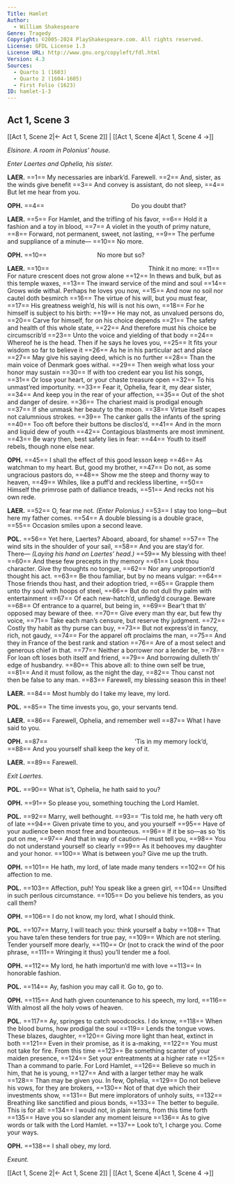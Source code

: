 ```yaml
---
Title: Hamlet
Author: 
  - William Shakespeare
Genre: Tragedy
Copyright: ©2005-2024 PlayShakespeare.com. All rights reserved.
License: GFDL License 1.3
License URL: http://www.gnu.org/copyleft/fdl.html
Version: 4.3
Sources:
  - Quarto 1 (1603)
  - Quarto 2 (1604-1605)
  - First Folio (1623)
ID: hamlet-1-3
---
```


## Act 1, Scene 3
[[Act 1, Scene 2|← Act 1, Scene 2]] | [[Act 1, Scene 4|Act 1, Scene 4 →]]

*Elsinore. A room in Polonius’ house.*

*Enter Laertes and Ophelia, his sister.*

**LAER.**
==1== My necessaries are inbark’d. Farewell.
==2== And, sister, as the winds give benefit
==3== And convey is assistant, do not sleep,
==4== But let me hear from you.

**OPH.**
==4==               Do you doubt that?

**LAER.**
==5== For Hamlet, and the trifling of his favor,
==6== Hold it a fashion and a toy in blood,
==7== A violet in the youth of primy nature,
==8== Forward, not permanent, sweet, not lasting,
==9== The perfume and suppliance of a minute⁠—
==10== No more.

**OPH.**
==10==         No more but so?

**LAER.**
==10==                 Think it no more:
==11== For nature crescent does not grow alone
==12== In thews and bulk, but as this temple waxes,
==13== The inward service of the mind and soul
==14== Grows wide withal. Perhaps he loves you now,
==15== And now no soil nor cautel doth besmirch
==16== The virtue of his will, but you must fear,
==17== His greatness weigh’d, his will is not his own,
==18== For he himself is subject to his birth:
==19== He may not, as unvalued persons do,
==20== Carve for himself, for on his choice depends
==21== The safety and health of this whole state,
==22== And therefore must his choice be circumscrib’d
==23== Unto the voice and yielding of that body
==24== Whereof he is the head. Then if he says he loves you,
==25== It fits your wisdom so far to believe it
==26== As he in his particular act and place
==27== May give his saying deed, which is no further
==28== Than the main voice of Denmark goes withal.
==29== Then weigh what loss your honor may sustain
==30== If with too credent ear you list his songs,
==31== Or lose your heart, or your chaste treasure open
==32== To his unmast’red importunity.
==33== Fear it, Ophelia, fear it, my dear sister,
==34== And keep you in the rear of your affection,
==35== Out of the shot and danger of desire.
==36== The chariest maid is prodigal enough
==37== If she unmask her beauty to the moon.
==38== Virtue itself scapes not calumnious strokes.
==39== The canker galls the infants of the spring
==40== Too oft before their buttons be disclos’d,
==41== And in the morn and liquid dew of youth
==42== Contagious blastments are most imminent.
==43== Be wary then, best safety lies in fear:
==44== Youth to itself rebels, though none else near.

**OPH.**
==45== I shall the effect of this good lesson keep
==46== As watchman to my heart. But, good my brother,
==47== Do not, as some ungracious pastors do,
==48== Show me the steep and thorny way to heaven,
==49== Whiles, like a puff’d and reckless libertine,
==50== Himself the primrose path of dalliance treads,
==51== And recks not his own rede.

**LAER.**
==52== O, fear me not.
*(Enter Polonius.)*
==53== I stay too long—but here my father comes.
==54== A double blessing is a double grace,
==55== Occasion smiles upon a second leave.

**POL.**
==56== Yet here, Laertes? Aboard, aboard, for shame!
==57== The wind sits in the shoulder of your sail,
==58== And you are stay’d for. There⁠—
*(Laying his hand on Laertes’ head.)*
==59== My blessing with thee!
==60== And these few precepts in thy memory
==61== Look thou character. Give thy thoughts no tongue,
==62== Nor any unproportion’d thought his act.
==63== Be thou familiar, but by no means vulgar:
==64== Those friends thou hast, and their adoption tried,
==65== Grapple them unto thy soul with hoops of steel,
==66== But do not dull thy palm with entertainment
==67== Of each new-hatch’d, unfledg’d courage. Beware
==68== Of entrance to a quarrel, but being in,
==69== Bear’t that th’ opposed may beware of thee.
==70== Give every man thy ear, but few thy voice,
==71== Take each man’s censure, but reserve thy judgment.
==72== Costly thy habit as thy purse can buy,
==73== But not express’d in fancy, rich, not gaudy,
==74== For the apparel oft proclaims the man,
==75== And they in France of the best rank and station
==76== Are of a most select and generous chief in that.
==77== Neither a borrower nor a lender be,
==78== For loan oft loses both itself and friend,
==79== And borrowing dulleth th’ edge of husbandry.
==80== This above all: to thine own self be true,
==81== And it must follow, as the night the day,
==82== Thou canst not then be false to any man.
==83== Farewell, my blessing season this in thee!

**LAER.**
==84== Most humbly do I take my leave, my lord.

**POL.**
==85== The time invests you, go, your servants tend.

**LAER.**
==86== Farewell, Ophelia, and remember well
==87== What I have said to you.

**OPH.**
==87==               ’Tis in my memory lock’d,
==88== And you yourself shall keep the key of it.

**LAER.**
==89== Farewell.

*Exit Laertes.*

**POL.**
==90== What is’t, Ophelia, he hath said to you?

**OPH.**
==91== So please you, something touching the Lord Hamlet.

**POL.**
==92== Marry, well bethought.
==93== ’Tis told me, he hath very oft of late
==94== Given private time to you, and you yourself
==95== Have of your audience been most free and bounteous.
==96== If it be so—as so ’tis put on me,
==97== And that in way of caution—I must tell you,
==98== You do not understand yourself so clearly
==99== As it behooves my daughter and your honor.
==100== What is between you? Give me up the truth.

**OPH.**
==101== He hath, my lord, of late made many tenders
==102== Of his affection to me.

**POL.**
==103== Affection, puh! You speak like a green girl,
==104== Unsifted in such perilous circumstance.
==105== Do you believe his tenders, as you call them?

**OPH.**
==106== I do not know, my lord, what I should think.

**POL.**
==107== Marry, I will teach you: think yourself a baby
==108== That you have ta’en these tenders for true pay,
==109== Which are not sterling. Tender yourself more dearly,
==110== Or (not to crack the wind of the poor phrase,
==111== Wringing it thus) you’ll tender me a fool.

**OPH.**
==112== My lord, he hath importun’d me with love
==113== In honorable fashion.

**POL.**
==114== Ay, fashion you may call it. Go to, go to.

**OPH.**
==115== And hath given countenance to his speech, my lord,
==116== With almost all the holy vows of heaven.

**POL.**
==117== Ay, springes to catch woodcocks. I do know,
==118== When the blood burns, how prodigal the soul
==119== Lends the tongue vows. These blazes, daughter,
==120== Giving more light than heat, extinct in both
==121== Even in their promise, as it is a-making,
==122== You must not take for fire. From this time
==123== Be something scanter of your maiden presence,
==124== Set your entreatments at a higher rate
==125== Than a command to parle. For Lord Hamlet,
==126== Believe so much in him, that he is young,
==127== And with a larger tether may he walk
==128== Than may be given you. In few, Ophelia,
==129== Do not believe his vows, for they are brokers,
==130== Not of that dye which their investments show,
==131== But mere implorators of unholy suits,
==132== Breathing like sanctified and pious bonds,
==133== The better to beguile. This is for all:
==134== I would not, in plain terms, from this time forth
==135== Have you so slander any moment leisure
==136== As to give words or talk with the Lord Hamlet.
==137== Look to’t, I charge you. Come your ways.

**OPH.**
==138== I shall obey, my lord.

*Exeunt.*

[[Act 1, Scene 2|← Act 1, Scene 2]] | [[Act 1, Scene 4|Act 1, Scene 4 →]]